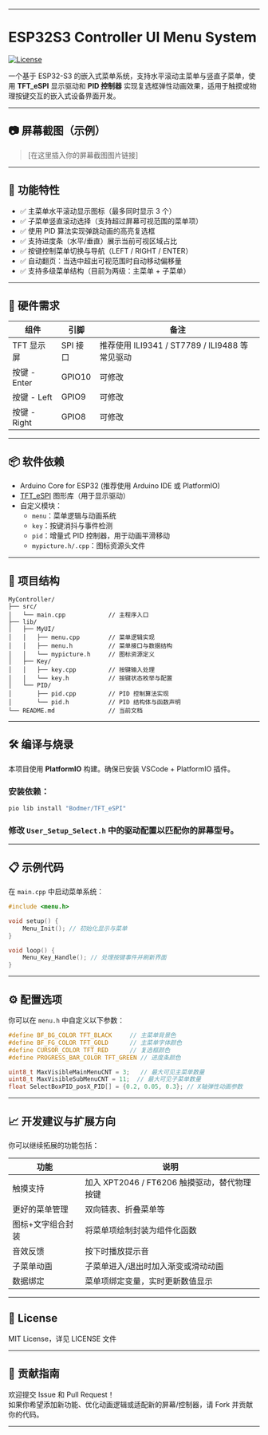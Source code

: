 
---

# ESP32S3 Controller UI Menu System

[![License](https://img.shields.io/github/license/yourname/yourrepo)](https://github.com/yourname/yourrepo/blob/main/LICENSE)

一个基于 ESP32-S3 的嵌入式菜单系统，支持水平滚动主菜单与竖直子菜单，使用 **TFT_eSPI** 显示驱动和 **PID 控制器** 实现复选框弹性动画效果，适用于触摸或物理按键交互的嵌入式设备界面开发。

---

## 📷 屏幕截图（示例）

> [在这里插入你的屏幕截图图片链接]

---

## 🚀 功能特性

- ✅ 主菜单水平滚动显示图标（最多同时显示 3 个）
- ✅ 子菜单竖直滚动选择（支持超过屏幕可视范围的菜单项）
- ✅ 使用 PID 算法实现弹跳动画的高亮复选框
- ✅ 支持进度条（水平/垂直）展示当前可视区域占比
- ✅ 按键控制菜单切换与导航（LEFT / RIGHT / ENTER）
- ✅ 自动翻页：当选中超出可视范围时自动移动偏移量
- ✅ 支持多级菜单结构（目前为两级：主菜单 + 子菜单）

---

## 🧩 硬件需求

| 组件 | 引脚 | 备注 |
|------|------|------|
| TFT 显示屏 | SPI 接口 | 推荐使用 ILI9341 / ST7789 / ILI9488 等常见驱动 |
| 按键 - Enter | GPIO10 | 可修改 |
| 按键 - Left | GPIO9 | 可修改 |
| 按键 - Right | GPIO8 | 可修改 |

---

## 📦 软件依赖

- Arduino Core for ESP32 (推荐使用 Arduino IDE 或 PlatformIO)
- [TFT_eSPI](https://github.com/Bodmer/TFT_eSPI) 图形库（用于显示驱动）
- 自定义模块：
  - `menu`：菜单逻辑与动画系统
  - `key`：按键消抖与事件检测
  - `pid`：增量式 PID 控制器，用于动画平滑移动
  - `mypicture.h/.cpp`：图标资源头文件

---

## 📁 项目结构

```
MyController/
├── src/
│   └── main.cpp            // 主程序入口
├── lib/
│   ├── MyUI/
│   │   ├── menu.cpp        // 菜单逻辑实现
│   │   ├── menu.h          // 菜单接口与数据结构
│   │   └── mypicture.h     // 图标资源定义
│   ├── Key/
│   │   ├── key.cpp         // 按键输入处理
│   │   └── key.h           // 按键状态枚举与配置
│   └── PID/
│       ├── pid.cpp         // PID 控制算法实现
│       └── pid.h           // PID 结构体与函数声明
└── README.md               // 当前文档
```

---

## 🛠️ 编译与烧录

本项目使用 **PlatformIO** 构建。确保已安装 VSCode + PlatformIO 插件。

### 安装依赖：

```bash
pio lib install "Bodmer/TFT_eSPI"
```

### 修改 `User_Setup_Select.h` 中的驱动配置以匹配你的屏幕型号。

---

## 📋 示例代码

在 `main.cpp` 中启动菜单系统：

```cpp
#include <menu.h>

void setup() {
    Menu_Init(); // 初始化显示与菜单
}

void loop() {
    Menu_Key_Handle(); // 处理按键事件并刷新界面
}
```

---

## ⚙️ 配置选项

你可以在 `menu.h` 中自定义以下参数：

```c
#define BF_BG_COLOR TFT_BLACK     // 主菜单背景色
#define BF_FG_COLOR TFT_GOLD      // 主菜单字体颜色
#define CURSOR_COLOR TFT_RED      // 复选框颜色
#define PROGRESS_BAR_COLOR TFT_GREEN // 进度条颜色

uint8_t MaxVisibleMainMenuCNT = 3;   // 最大可见主菜单数量
uint8_t MaxVisibleSubMenuCNT = 11;  // 最大可见子菜单数量
float SelectBoxPID_posX_PID[] = {0.2, 0.05, 0.3}; // X轴弹性动画参数
```

---

## 📈 开发建议与扩展方向

你可以继续拓展的功能包括：

| 功能 | 说明 |
|------|------|
| 触摸支持 | 加入 XPT2046 / FT6206 触摸驱动，替代物理按键 |
| 更好的菜单管理 | 双向链表、折叠菜单等 |
| 图标+文字组合封装 | 将菜单项绘制封装为组件化函数 |
| 音效反馈 | 按下时播放提示音 |
| 子菜单动画 | 子菜单进入/退出时加入渐变或滑动动画 |
| 数据绑定 | 菜单项绑定变量，实时更新数值显示 |

---

## 📝 License

MIT License，详见 LICENSE 文件

---

## 🤝 贡献指南

欢迎提交 Issue 和 Pull Request！  
如果你希望添加新功能、优化动画逻辑或适配新的屏幕/控制器，请 Fork 并贡献你的代码。

---
